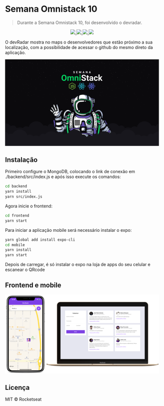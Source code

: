 # Semana Omnistack 10
> Durante a Semana Omnistack 10, foi desenvolvido o devradar.

<p align="center">
  <a aria-label="Versão do Node" href="https://github.com/nodejs/node/blob/master/doc/changelogs/CHANGELOG_V12.md#12.14.1">
    <img src="https://img.shields.io/badge/node.js@lts-12.14.1-informational?logo=Node.JS"></img>
  </a>
  <a aria-label="Versão do React" href="https://github.com/facebook/react/blob/master/CHANGELOG.md#16120-november-14-2019">
    <img src="https://img.shields.io/badge/react-16.12.0-informational?logo=react"></img>
  </a>
  <a aria-label="Versão do Expo" href="https://www.npmjs.com/package/expo-cli/v/3.11.5">
    <img src="https://img.shields.io/badge/expo--CLI-3.11.5-informational?logo=expo"></img>
  </a>
  <a aria-label="Desafios" href="DESAFIOS.md">
  	<img src="https://img.shields.io/badge/desafios-OK-blueviolet"></img>
  </a>
</p>

O devRadar mostra no maps o desenvolvedores que estão próximo a sua localização, com a possibilidade de acessar o github do mesmo direto da aplicação.

![](./static/omnistack.png)

## Instalação

Primeiro configure o MongoDB, colocando o link de conexão em ./backend/src/index.js e após isso execute os comandos:

```sh
cd backend
yarn install
yarn src/index.js
```

Agora inicie o frontend:

```sh
cd frontend
yarn start
```

Para iniciar a aplicação mobile será necessário instalar o expo:

```sh
yarn global add install expo-cli
cd mobile
yarn install
yarn start
```

Depois de carregar, é só instalar o expo na loja de apps do seu celular e escanear o QRcode
## Frontend e mobile

![](./static/devradar.png)


## Licença
MIT © Rocketseat
